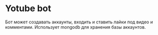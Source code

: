 # Yotube bot
Бот может создавать аккаунты, входить и ставить лайки под видео и комментами. Использует mongodb для хранения базы аккаунтов.
